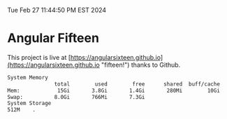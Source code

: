 Tue Feb 27 11:44:50 PM EST 2024

# Angular Fifteen


This project is live at [https://angularsixteen.github.io](https://angularsixteen.github.io "fifteen!") thanks to Github.

```bash
System Memory
               total        used        free      shared  buff/cache   available
Mem:            15Gi       3.8Gi       1.4Gi       280Mi        10Gi        11Gi
Swap:          8.0Gi       766Mi       7.3Gi
System Storage
512M	.
